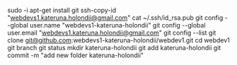 sudo -i
apt-get install git
ssh-copy-id "webdevs1.kateruna.holondii@gmail.com"
cat ~/.ssh/id_rsa.pub
git config --global user.name "webdevs1-kateruna-holondii"
git config --global user.email "webdevs1.kateruna.holondii@gmail.com"
git config --list
git clone git@github.com:webdevs1-kateruna-holondii/webdev1.git
cd webdev1
git branch
git status
mkdir kateruna-holondii
git add kateruna-holondii
git commit -m "add new folder kateruna-holondii"

